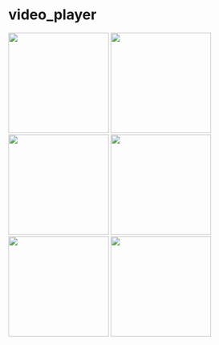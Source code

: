 # video_player


<img src="https://user-images.githubusercontent.com/118456066/229697204-bfd38437-4177-4f7a-be41-7b54c491e48d.jpg" width="200px">          <img src="https://user-images.githubusercontent.com/118456066/229697214-6797a782-e407-46d3-a3e1-051b2a1f5400.jpg" width="200px">          <img src="https://user-images.githubusercontent.com/118456066/229697223-b3e7ad3e-dfaf-4a03-aab0-6d5fe82fc70c.jpg" width="200px">          <img src="https://user-images.githubusercontent.com/118456066/229697238-d7a5917b-5187-4f6c-b8d3-2e1f91e94802.jpg" width="200px">          <img src="https://user-images.githubusercontent.com/118456066/229697293-6d8ba8a3-fea0-4b23-928a-3319d6f6431d.jpg" width="200px">          <img src="https://user-images.githubusercontent.com/118456066/229697533-73aca874-d1f1-407a-a0ff-c0ebc751c204.jpg" width="200px">
